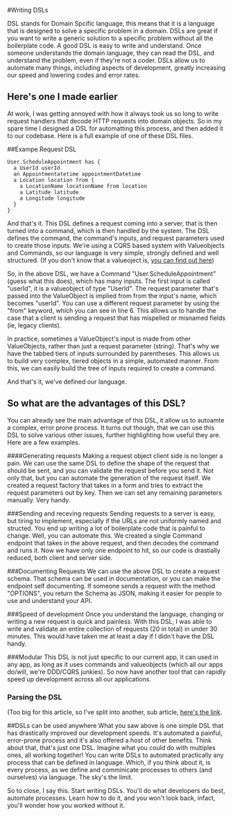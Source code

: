 #Writing DSLs

DSL stands for Domain Spcific language, this means that it is a language that is designed to solve a specific problem in a domain.
DSLs are great if you want to write a generic solution to a specific problem without all the boilerplate code.
A good DSL is easy to write and understand. Once someone understands the domain language, they can read the DSL, and understand the problem, even if they're not a coder.
DSLs allow us to automate many things, including aspects of development, greatly increasing our speed and lowering codes and error rates.

## Here's one I made earlier
At work, I was getting annoyed with how it always took us so long to write request handlers that decode HTTP requests into domain objects. So in my spare time I designed a DSL for automatting this process, and then added it to our codebase. Here is a full example of one of these DSL files.

##Exampe Request DSL
```
User.ScheduleAppointment has { 
  a UserId userId 
  an Appointmentatetime appointmentDatetime
  a Location location from {
    a LocationName locationName from location
    a Latitude latitude
    a Longitude longitude
  }
}
```

And that's it.
This DSL defines a request coming into a server, that is then turned into a command, which is then handled by the system.
The DSL defines the command, the command's inputs, and request parameters used to create those inputs. We're using a CQRS based system with Valueobjects and Commands, so our language is very simple, strongly defined and well structured. (If you don't know that a valueoject is, [you can find out here](https://en.wikipedia.org/wiki/Value_object))

So, in the above DSL, we have a Command "User.ScheduleAppointment" (guess what this does), which has many inputs. The first input is called "userId", it is a valueobject of type "UserId". The request parameter that's passed into the ValueObject is implied from from the input's name, which becomes "userId". You can use a different request parameter by using the "from" keyword, which you can see in line 6. This allows us to handle the case that a client is sending a request that has mispelled or misnamed fields (ie, legacy clients).

In practice, sometimes a ValueObject's input is made from other ValueObjects, rather than just a request parameter (string). That's why we have the tabbed tiers of inputs surrounded by parentheses. This allows us to build very complex, tiered objects in a simple, automated manner. From this, we can easily build the tree of inputs required to create a command.

And that's it, we've defined our language. 

## So what are the advantages of this DSL?
You can already see the main advantage of this DSL, it allow us to autoamte a complex, error prone process. It turns out though, that we can use this DSL to solve various other issues, further highlighting how useful they are. Here are a few examples.

####Generating requests
Making a request object client side is no longer a pain. We can use the same DSL to define the shape of the request that should be sent, and you can validate the request before you send it. Not only that, but you can automate the generation of the request itself. We created a request factory that takes in a form and tries to extract the request parameters out by key. Then we can set any remaining parameters manually. Very handy.

###Sending  and receving requests
Sending requests to a server is easy, but tiring to implement, especially if the URLs are not uniformly named and structed. You end up writing a lot of boilerplate code that is painful to change. Well, you can automate this. We created a single Command endpoint that takes in the above request, and then decodes the command and runs it. Now we have only one endpoint to hit, so our code is drastially reduced, both client and server side.

###Documenting Requests
We can use the above DSL to create a request schema. That schema can be used in documentation, or you can make the endpoint self documenting. If someone sends a request with the method "OPTIONS", you return the Schema as JSON, making it easier for people to use and understand your API.

###Speed of development
Once you understand the language, changing or writing a new request is quick and painless. With this DSL, I was able to write and validate an entire collection of requests (20 in total) in under 30 minutes. This would have taken me at least a day if I didn't have the DSL handy. 

###Modular
This DSL is not just specific to our current app, it can used in any app, as long as it uses commands and valueobjects (which all our apps do/will, we're DDD/CQRS junkies). So now have another tool that can rapidly speed up development across all our applications.

### Parsing the DSL 
(Too big for this article, so I've split into another, sub article, [here's the link](https://github.com/barryosull/articles/blob/master/dsls/1.2%20Writing%20a%20PegJS%20DSL%20parser.md).

##DSLs can be used anywhere
What you saw above is one simple DSL that has drastically improved our development speeds. It's automated a painful, error-prone process and it's also offered a host of other benefits. Think about that, that's just one DSL. Imagine what you could do with multiples ones, all working together! You can write DSLs to automated practically any process that can be defined in language. Which, if you think about it, is every process, as we define and comminicate processes to others (and ourselves) via language. The sky's the limit.

So to close, I say this. Start writing DSLs. You'll do what developers do best, automate processes. Learn how to do it, and you won't look back, infact, you'll wonder how you worked without it.
